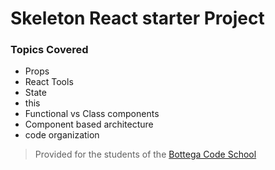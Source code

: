 # Skeleton React starter Project

### Topics Covered ###

* Props
* React Tools
* State
* this
* Functional vs Class components
* Component based architecture
* code organization

> Provided for the students of the [Bottega Code School](https://bottega.tech/)
